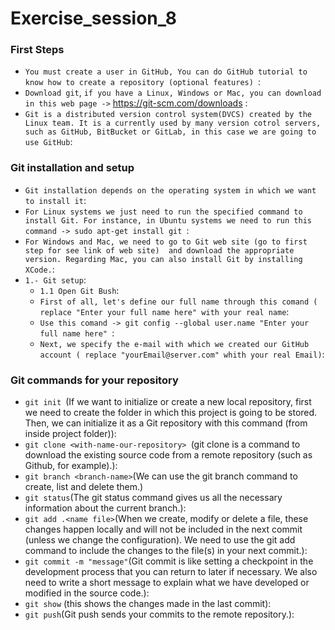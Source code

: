 # Exercise_session_8
### First Steps
  - `You must create a user in GitHub, You can do GitHub tutorial to know how to create a repository (optional features) `:
  - `Download git`, `if you have a Linux, Windows or Mac, you can download in this web page ->` https://git-scm.com/downloads :
  - `Git is a distributed version control system(DVCS) created by the Linux team. It is a currently used by many version cotrol servers, such as GitHub, BitBucket or GitLab, in this case we are going to use GitHub`:

### Git installation and setup
  - `Git installation depends on the operating system in which we want to install it`:
  - `For Linux systems we just need to run the specified command to install Git. For instance, in Ubuntu systems we need to run this command -> sudo apt-get install git `:
  - `For Windows and Mac, we need to go to Git web site (go to first step for see link of web site)  and download the appropriate version. Regarding Mac, you can also install Git by installing XCode.`:
  - `1.- Git setup`:
      - `1.1 Open Git Bush`:
      - `First of all, let's define our full name through this comand ( replace "Enter your full name here" with your real name`:
      - `Use this comand -> git config --global user.name "Enter your full name here" `:
      - `Next, we specify the e-mail with which we created our GitHub account ( replace "yourEmail@server.com" whith your real Email)`:

### Git commands for your repository
- `git init `(If we want to initialize or create a new local repository, first we need to create the folder in which this project is going to be stored. Then, we can initialize it as a Git repository with this command (from inside project folder)): 
- `git clone <with-name-our-repository> `(git clone is a command to download the existing source code from a remote repository (such as Github, for example).):
- `git branch <branch-name>`(We can use the git branch command to create, list and delete them.)
- `git status`(The git status command gives us all the necessary information about the current branch.): 
- `git add .<name file>`(When we create, modify or delete a file, these changes happen locally and will not be included in the next commit (unless we change the configuration). We need to use the git add command to include the changes to the file(s) in your next commit.):
- `git commit -m "message"`(Git commit is like setting a checkpoint in the development process that you can return to later if necessary. We also need to write a short message to explain what we have developed or modified in the source code.):
- `git show` (this shows the changes made in the last commit):
- `git push`(Git push sends your commits to the remote repository.):  
